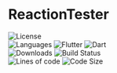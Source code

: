 # ReactionTester
![License](https://img.shields.io/github/license/Pocoyo-dev/reactiontester)
\
![Languages](https://img.shields.io/github/languages/count/Pocoyo-dev/reactiontester)
![Flutter](https://img.shields.io/badge/Framework-Flutter-3cc6fd?logo=flutter)
![Dart](https://img.shields.io/badge/Language-Dart-0c458b?logo=dart)
\
![Downloads](https://img.shields.io/github/downloads/Pocoyo-dev/reactiontester/total)
![Build Status](https://img.shields.io/github/workflow/status/Pocoyo-dev/reactiontester/Dart%20-%20Flutter)
\
![Lines of code](https://img.shields.io/tokei/lines/github/Pocoyo-dev/reactiontester)
![Code Size](https://img.shields.io/github/languages/code-size/Pocoyo-dev/reactiontester)
